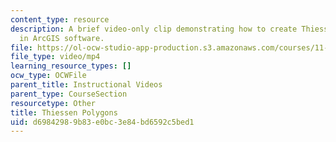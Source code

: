 ```yaml
---
content_type: resource
description: A brief video-only clip demonstrating how to create Thiessen polygons
  in ArcGIS software.
file: https://ol-ocw-studio-app-production.s3.amazonaws.com/courses/11-205-introduction-to-spatial-analysis-fall-2019/d69842989b83e0bc3e84bd6592c5bed1_MIT11_205F19_thiessen_polygons.mp4
file_type: video/mp4
learning_resource_types: []
ocw_type: OCWFile
parent_title: Instructional Videos
parent_type: CourseSection
resourcetype: Other
title: Thiessen Polygons
uid: d6984298-9b83-e0bc-3e84-bd6592c5bed1
---
```

